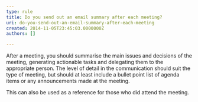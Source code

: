 ```yaml
---
type: rule
title: Do you send out an email summary after each meeting?
uri: do-you-send-out-an-email-summary-after-each-meeting
created: 2014-11-05T23:45:03.0000000Z
authors: []

---
```


 
​After a meeting, you should summarise the main issues and decisions of the meeting, generating actionable tasks and delegating them to the appropriate person. ​The level of detail in the communication should suit the type of meeting, but should at least include a bullet point list of agenda items or any announcements made at the meeting.

This can also be used as a reference for those who did attend the meeting.​
 
